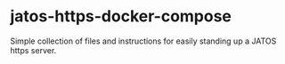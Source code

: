 # jatos-https-docker-compose
Simple collection of files and instructions for easily standing up a JATOS https server.
